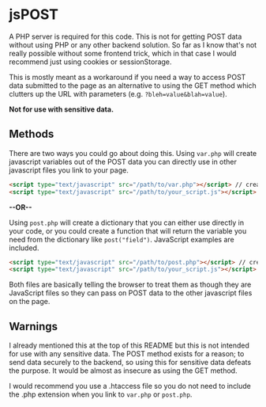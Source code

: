 # jsPOST

A PHP server is required for this code. This is not for getting POST data without using PHP or any other backend solution. So far as I know that's not really possible without some frontend trick, which in that case I would recommend just using cookies or sessionStorage.

This is mostly meant as a workaround if you need a way to access POST data submitted to the page as an alternative to using the GET method which clutters up the URL with parameters (e.g. `?bleh=value&blah=value`).

**Not for use with sensitive data.**

## Methods

There are two ways you could go about doing this. Using `var.php` will create javascript variables out of the POST data you can directly use in other javascript files you link to your page. 

```HTML
<script type="text/javascript" src="/path/to/var.php"></script> // creates variables: 'var field = "value";'
<script type="text/javascript" src="/path/to/your_script.js"></script> // so you can use variables in your JavaScript: 'alert(field);'
```

**--OR--**

Using `post.php` will create a dictionary that you can either use directly in your code, or you could create a function that will return the variable you need from the dictionary like `post("field")`. JavaScript examples are included.

```HTML
<script type="text/javascript" src="/path/to/post.php"></script> // creates dictionary: 'var postVars = {field:"Value"};'
<script type="text/javascript" src="/path/to/your_script.js"></script> // access directly postVars["field"] or use a function that returns the value post("field");
```

Both files are basically telling the browser to treat them as though they are JavaScript files so they can pass on POST data to the other javascript files on the page.

## Warnings

I already mentioned this at the top of this README but this is not intended for use with any sensitive data. The POST method exists for a reason; to send data securely to the backend, so using this for sensitive data defeats the purpose. It would be almost as insecure as using the GET method.

I would recommend you use a .htaccess file so you do not need to include the .php extension when you link to `var.php` or `post.php`.
